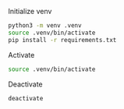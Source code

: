 Initialize venv

```sh
python3 -m venv .venv
source .venv/bin/activate
pip install -r requirements.txt
```

Activate

```sh
source .venv/bin/activate
```

Deactivate

```sh
deactivate
```

